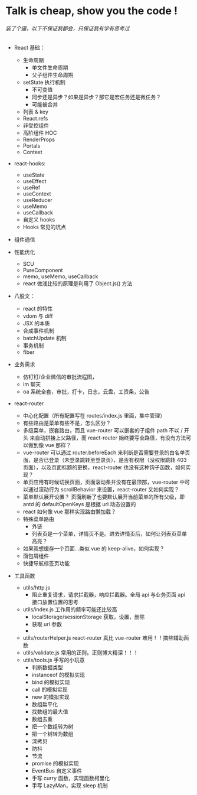 # Talk is cheap, show you the code !

###### 装了个逼，以下不保证我都会，只保证我有学有思考过

- React 基础：
  - 生命周期
    - 单文件生命周期
    - 父子组件生命周期
  - setState 执行机制
    - 不可变值
    - 同步还是异步？如果是异步？那它是宏任务还是微任务？
    - 可能被合并
  - 列表 & key
  - React.refs
  - 非受控组件
  - 高阶组件 HOC
  - RenderProps
  - Portals
  - Context
- react-hooks:
  - useState
  - useEffect
  - useRef
  - useContext
  - useReducer
  - useMemo
  - useCallback
  - 自定义 hooks
  - Hooks 常见的坑点
- 组件通信
- 性能优化
  - SCU
  - PureComponent
  - memo, useMemo, useCallback
  - react 做浅比较的原理是利用了 Object.js() 方法
- 八股文：
  - react 的特性
  - vdom 与 diff
  - JSX 的本质
  - 合成事件机制
  - batchUpdate 机制
  - 事务机制
  - fiber
- 业务需求

  - 仿钉钉/企业微信的审批流程图，
  - im 聊天
  - oa 系统全套，审批，打卡，日志，云盘，工资条，公告

- react-router

  - 中心化配置（所有配置写在 routes/index.js 里面，集中管理）
  - 有些路由是菜单有些不是，怎么区分？
  - 多级菜单，嵌套路由，而且 vue-router 可以嵌套的子组件 path 不以 / 开头 来自动拼接上父路径，而 react-router 始终要写全路径，有没有方法可以做到像 vue 那样？
  - vue-router 可以通过 router.beforeEach 来判断是否需要登录的白名单页面，是否已登录（未登录跳转至登录页），是否有权限（没权限跳转 403 页面），以及页面标题的更换，react-router 也没有这种钩子函数，如何实现？
  - 单页应用有时候切换页面，页面滚动条并没有在最顶部，vue-router 中可以通过滚动行为 scrollBehavior 来设置，react-router 又如何实现？
  - 菜单默认展开设置？ 页面刷新了也要默认展开当前菜单的所有父级，即 antd 的 defaultOpenKeys 是根据 url 动态设置的
  - react 如何像 vue 那样实现路由懒加载？
  - 特殊菜单路由
    - 外链
    - 列表页是一个菜单，详情页不是。进去详情页后，如何让列表页菜单高亮？
  - 如果我想缓存一个页面...类似 vue 的 keep-alive，如何实现？
  - 面包屑组件
  - 快捷导航标签页功能

- 工具函数
  - utils/http.js
    - 阻止重复请求，请求拦截器，响应拦截器。全局 api 与业务页面 api 接口放置位置的思考
  - utils/index.js 工作用的频率可能还比较高
    - localStorage/sessionStorage 获取，设置，删除
    - 获取 url 参数
    -
  - utils/routerHelper.js react-router 真比 vue-router 难用！！搞些辅助函数
  - utils/validate.js 常用的正则。正则博大精深！！！
  - utils/tools.js 手写的小玩意
    - 判断数据类型
    - instanceof 的模拟实现
    - bind 的模拟实现
    - call 的模拟实现
    - new 的模拟实现
    - 数组扁平化
    - 找数组的最大值
    - 数组去重
    - 把一个数组转为树
    - 把一个树转为数组
    - 深拷贝
    - 防抖
    - 节流
    - promise 的模拟实现
    - EventBus 自定义事件
    - 手写 curry 函数，实现函数柯里化
    - 手写 LazyMan，实现 sleep 机制
